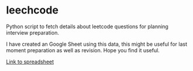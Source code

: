 # leechcode
Python script to fetch details about leetcode questions for planning interview preparation.

I have created an Google Sheet using this data, this might be useful for last moment preparation as well as revision. Hope you find it useful.

[Link to spreadsheet](https://docs.google.com/spreadsheets/d/1KfZq_onP06UDqizkLOjraOfw2qIODDqMyd-3knUu3hA/edit?usp=sharing)
